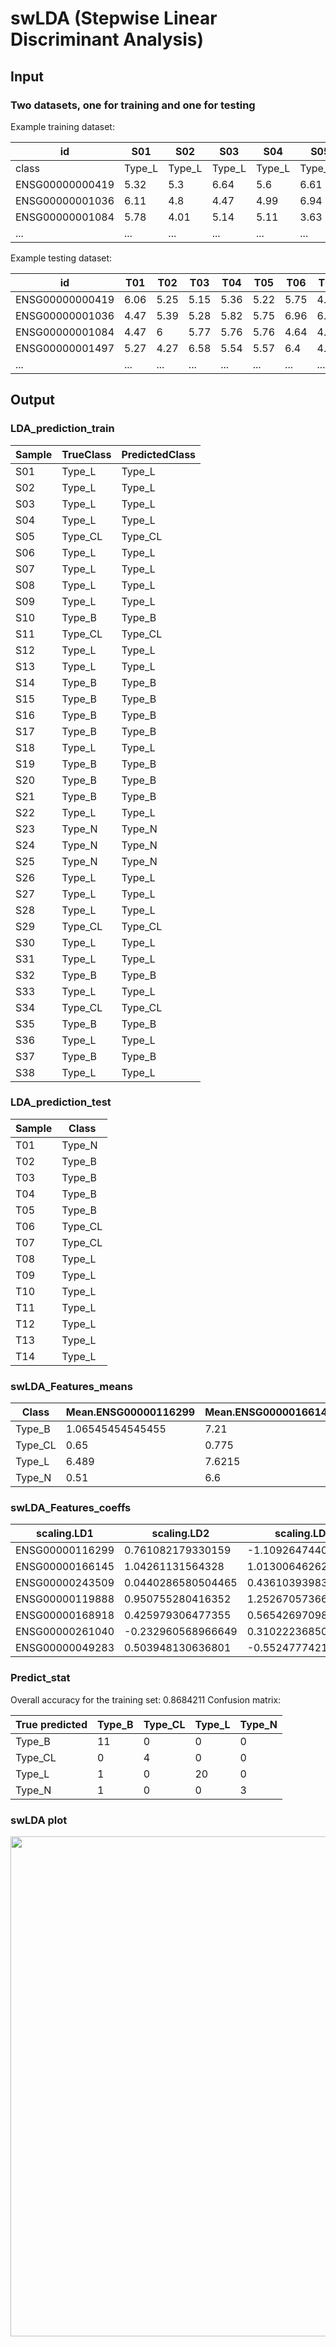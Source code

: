 # swLDA (Stepwise Linear Discriminant Analysis)

## Input 
### Two datasets, one for training and one for testing
Example training dataset: 

|id|S01|S02|S03|S04|S05|S06|S07|S08|S09|S10|S11|S12|S13|S14|S15|S16|S17|S18|S19|S20|S21|S22|S23|S24|S25|S26|S27|S28|S29|S30|S31|S32|S33|S34|S35|S36|S37|S38|
|--|---|---|---|---|---|---|---|---|---|---|---|---|---|---|---|---|---|---|---|---|---|---|---|---|---|---|---|---|---|---|---|---|---|---|---|---|---|---|
|class|Type_L|Type_L|Type_L|Type_L|Type_CL|Type_L|Type_L|Type_L|Type_L|Type_B|Type_CL|Type_L|Type_L|Type_B|Type_B|Type_B|Type_B|Type_L|Type_B|Type_B|Type_B|Type_L|Type_N|Type_N|Type_N|Type_L|Type_L|Type_L|Type_CL|Type_L|Type_L|Type_B|Type_L|Type_CL|Type_B|Type_L|Type_B|Type_L|
|ENSG00000000419|5.32|5.3|6.64|5.6|6.61|5.24|6.66|6.62|6.41|5.19|6.16|7.29|4.78|6.14|5.66|5.8|6.2|4.69|6.5|5.49|7.29|5.23|5.63|4.82|5.64|6.07|4.79|6.25|5.19|5.8|4.63|5.98|6.19|4.97|4.15|5.82|6.4|4.67|
|ENSG00000001036|6.11|4.8|4.47|4.99|6.94|5|5.11|5.42|4.58|4.74|6.03|5.47|4.32|6.16|5.89|5.37|6.01|4.72|5.17|5.96|6.35|5.02|5.31|6.37|5.24|6.29|5.81|4.16|6.56|5.91|5.19|4|5.48|4.14|5.9|5.51|5.14|6.22|
|ENSG00000001084|5.78|4.01|5.14|5.11|3.63|5.93|4.11|3.68|3.23|5.01|5.81|4.5|5.17|5.61|6.19|5.02|6.79|5.97|4.77|5.85|4.78|4.27|6.8|6.25|4.5|5.08|5.21|4.24|4.12|6|4.16|3.19|4.29|3.95|5.26|6.63|4.38|6.38|
|...|...|...|...|...|...|...|...|...|...|...|...|...|...|...|...|...|...|...|...|...|...|...|...|...|...|...|...|...|...|...|...|...|...|...|...|...|...|...|

Example testing dataset: 

|id|T01|T02|T03|T04|T05|T06|T07|T08|T09|T10|T11|T12|T13|T14|
|--|---|---|---|---|---|---|---|---|---|---|---|---|---|---|
|ENSG00000000419|6.06|5.25|5.15|5.36|5.22|5.75|4.79|6.01|6.39|7.71|5.7|5.85|5.34|5.07|
|ENSG00000001036|4.47|5.39|5.28|5.82|5.75|6.96|6.09|5.07|5.3|5.76|5.4|4.27|5.03|5.68|
|ENSG00000001084|4.47|6|5.77|5.76|5.76|4.64|4.07|4.52|4.16|3.24|4.35|2.49|5.89|4.37|
|ENSG00000001497|5.27|4.27|6.58|5.54|5.57|6.4|4.91|4.79|4.95|5.83|4.89|5.33|4.23|6.03|
|...|...|...|...|...|...|...|...|...|...|...|...|...|...|...|

## Output

### LDA_prediction_train

|Sample|TrueClass|PredictedClass|
|------|---------|--------------|
|S01|Type_L|Type_L|
|S02|Type_L|Type_L|
|S03|Type_L|Type_L|
|S04|Type_L|Type_L|
|S05|Type_CL|Type_CL|
|S06|Type_L|Type_L|
|S07|Type_L|Type_L|
|S08|Type_L|Type_L|
|S09|Type_L|Type_L|
|S10|Type_B|Type_B|
|S11|Type_CL|Type_CL|
|S12|Type_L|Type_L|
|S13|Type_L|Type_L|
|S14|Type_B|Type_B|
|S15|Type_B|Type_B|
|S16|Type_B|Type_B|
|S17|Type_B|Type_B|
|S18|Type_L|Type_L|
|S19|Type_B|Type_B|
|S20|Type_B|Type_B|
|S21|Type_B|Type_B|
|S22|Type_L|Type_L|
|S23|Type_N|Type_N|
|S24|Type_N|Type_N|
|S25|Type_N|Type_N|
|S26|Type_L|Type_L|
|S27|Type_L|Type_L|
|S28|Type_L|Type_L|
|S29|Type_CL|Type_CL|
|S30|Type_L|Type_L|
|S31|Type_L|Type_L|
|S32|Type_B|Type_B|
|S33|Type_L|Type_L|
|S34|Type_CL|Type_CL|
|S35|Type_B|Type_B|
|S36|Type_L|Type_L|
|S37|Type_B|Type_B|
|S38|Type_L|Type_L|

### LDA_prediction_test

|Sample|Class|
|------|-----|
|T01|Type_N|
|T02|Type_B|
|T03|Type_B|
|T04|Type_B|
|T05|Type_B|
|T06|Type_CL|
|T07|Type_CL|
|T08|Type_L|
|T09|Type_L|
|T10|Type_L|
|T11|Type_L|
|T12|Type_L|
|T13|Type_L|
|T14|Type_L|

### swLDA_Features_means

|Class|Mean.ENSG00000116299|Mean.ENSG00000166145|Mean.ENSG00000243509|Mean.ENSG00000119888|Mean.ENSG00000168918|Mean.ENSG00000261040|Mean.ENSG00000049283|
|-----|--------------------|--------------------|--------------------|--------------------|--------------------|--------------------|--------------------|
|Type_B|1.06545454545455|7.21|0.394545454545455|6.94090909090909|0.143636363636364|1.97909090909091|4.68727272727273|
|Type_CL|0.65|0.775|1.36|0.745|0.205|3.855|0.1925|
|Type_L|6.489|7.6215|0.436|6.9545|1.0955|0.451|6.4195|
|Type_N|0.51|6.6|5.79333333333333|3.88333333333333|3.42333333333333|4.21333333333333|1.11|

### swLDA_Features_coeffs
|scaling.LD1|scaling.LD2|scaling.LD3|-----------|
|-----------|-----------|-----------|-----------|
|ENSG00000116299|0.761082179330159|-1.10926474400401|0.500452033399354|
|ENSG00000166145|1.04261131564328|1.01300646262874|0.0527673697586225|
|ENSG00000243509|0.0440286580504465|0.436103939833443|1.58889405335683|
|ENSG00000119888|0.950755280416352|1.25267057366866|-0.256855086103996|
|ENSG00000168918|0.425979306477355|0.565426970987082|0.95357000513638|
|ENSG00000261040|-0.232960568966649|0.310222368504156|-0.818841643861012|
|ENSG00000049283|0.503948130636801|-0.552477742195569|-0.432827793777006|

### Predict_stat

Overall accuracy for the training set: 0.8684211
Confusion matrix:

|True predicted|Type_B|Type_CL|Type_L|Type_N|
|--------------|------|-------|------|------|
|Type_B|11|0|0|0|
|Type_CL|0|4|0|0|
|Type_L|1|0|20|0|
|Type_N|1|0|0|3|

### swLDA plot
<img src='https://vanngocthuyla.github.io/Data_Analysis/images/sequencing/swLDA_plot.jpg' width="800">
